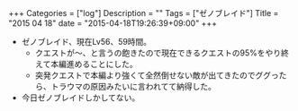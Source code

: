 +++
Categories = ["log"]
Description = ""
Tags = ["ゼノブレイド"]
Title = "2015 04 18"
date = "2015-04-18T19:26:39+09:00"
+++

* ゼノブレイド、現在Lv56、59時間。
	* クエストが〜、と言うの飽きたので現在できるクエストの95%をやり終えて本編進めることにした。
	* 突発クエストで本編より強くて全然倒せない敵が出てきたのでググったら、トラウマの原因みたいに言われてて納得した。
* 今日ゼノブレイドしかしてない。